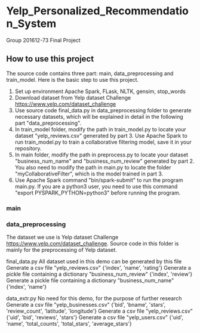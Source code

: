 # Yelp_Personalized_Recommendation_System
Group 201612-73 Final Project

## How to use this project
The source code contains three part: main, data_preprocessing and train_model. Here is the basic step to use this project.
1. Set up environment
Apache Spark, FLask, NLTK, gensim, stop_words
2. Download dataset from Yelp dataset Challenge https://www.yelp.com/dataset_challenge
3. Use source code final_data.py in data_preprocessing folder to generate necessary datasets, which will be explained in detail in the following part "data_preprocessing".
4. In train_model folder, modify the path in train_model.py to locate your dataset "yelp_reviews.csv" generated by part 3. Use Apache Spark to run train_model.py to train a collaborative filtering model, save it in your repository.
5. In main folder, modify the path in preprocess.py to locate your dataset "business_num_name" and "business_num_review" generated by part 2. You also need to modify the path in main.py to locate the folder "myCollaborativeFilter", which is the model trained in part 3.
6. Use Apache Spark command "bin/spark-submit" to run the program main.py. If you are a python3 user, you need to use this command "export PYSPARK_PYTHON=python3" before running the program.

### main



### data_preprocessing
The dataset we use is Yelp dataset Challenge https://www.yelp.com/dataset_challenge. Source code in this folder is mainly for the preprocessing of Yelp dataset.

final_data.py
All dataset used in this demo can be generated by this file
Generate a csv file "yelp_reviews.csv" {'index', 'name', 'rating'}
Generate a pickle file containing a dictionary "business_num_review" {'index', 'review'}
Generate a pickle file containing a dictionary "business_num_name" {'index', 'name'}

data_extr.py
No need for this demo, for the purpose of further research
Generate a csv file "yelp_businesses.csv" {'bid', 'bname', 'stars', 'review_count', 'latitude', 'longitude'}
Generate a csv file "yelp_reviews.csv" {'uid', 'bid', 'reviews', 'stars'}
Generate a csv file "yelp_users.csv" {'uid', 'name', 'total_counts', 'total_stars', 'average_stars'}
